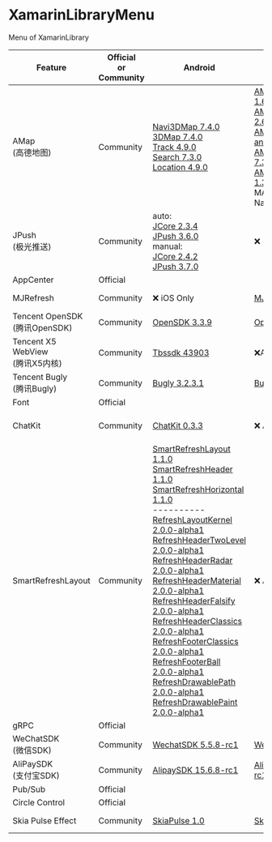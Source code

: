 # XamarinLibraryMenu
Menu of XamarinLibrary

Feature | Official <br>or<br> Community|Android | iOS | Android Demo | iOS Demo |Packages
---------|----------|---------|----------|----------|----------|----------
 AMap<br>(高德地图) |Community| [Navi3DMap 7.4.0](https://www.nuget.org/packages/XamarinLibrary.Xamarin.Android.Amap.Api.Navi3DMap/)<br> [3DMap 7.4.0](https://www.nuget.org/packages/XamarinLibrary.Xamarin.Android.Amap.Api.3DMap/)<br>[Track 4.9.0](https://www.nuget.org/packages/XamarinLibrary.Xamarin.Android.Amap.Api.Track/)<br>[Search 7.3.0](https://www.nuget.org/packages/XamarinLibrary.Xamarin.Android.Amap.Api.Search/) <br>[Location 4.9.0](https://www.nuget.org/packages/XamarinLibrary.Xamarin.Android.Amap.Api.Location)|[AMapFoundationKit 1.6.3](https://www.nuget.org/packages/XamarinLibrary.Xamarin.iOS.AMapFoundationKit/)<br>[AMapLocationKit 2.6.5](https://www.nuget.org/packages/XamarinLibrary.Xamarin.iOS.AMapLocationKit/)<br>[AMapNaviKit(Map and Navi) 7.5.0](https://www.nuget.org/packages/XamarinLibrary.Xamarin.iOS.AMapNaviKit/)<br>[AMapSearchKit 7.3.0](https://www.nuget.org/packages/XamarinLibrary.Xamarin.iOS.AMapSearchKit/)<br>[AMapTrackKit 1.3.0](https://www.nuget.org/packages/XamarinLibrary.Xamarin.iOS.AMapTrackKit/)<br>MAMapKit(Use NaviKit Instead)|[Demo URL](https://github.com/jingliancui/XamarinFormsAMapSDKSample/tree/master/Android)|[Demo URL](https://github.com/jingliancui/XamarinFormsAMapSDKSample/tree/master/iOS)|[iOS](https://lbs.amap.com/api/ios-sdk/download)<br>[Android](https://lbs.amap.com/api/android-sdk/download)|
 JPush<br>(极光推送) |Community| auto:<br>[JCore 2.3.4](https://www.nuget.org/packages/XamarinLibrary.Xamarin.Android.Jcore/)<br>[JPush 3.6.0](https://www.nuget.org/packages/XamarinLibrary.Xamarin.Android.Jpush/) <br>manual:<br>[JCore 2.4.2](https://www.nuget.org/packages/XamarinLibrary.Xamarin.Android.Manual.JCore/)<br>[JPush 3.7.0](https://www.nuget.org/packages/XamarinLibrary.Xamarin.Android.Manual.JPush/)| ❌ | [Demo URL](https://github.com/jingliancui/XamarinFormsJPushSample) |❌|[Android](https://docs.jiguang.cn/jpush/client/Android/android_guide/#jcenter)<br>[iOS](https://docs.jiguang.cn/jpush/client/iOS/ios_guide_new/#_4)|
 AppCenter| Official|| | |
 MJRefresh |Community| ❌ iOS Only | [MJRefresh 3.4.1](https://www.nuget.org/packages/XamarinLibrary.Xamarin.iOS.MJRefresh/) |❌ iOS Only  |[Demo URL](https://github.com/jingliancui/XamarinFormsMJRefreshSample)|[URL](https://github.com/CoderMJLee/MJRefresh#How_to_use_MJRefresh)|
 Tencent OpenSDK<br>(腾讯OpenSDK)|Community|[OpenSDK 3.3.9](https://www.nuget.org/packages/XamarinLibrary.Xamarin.Android.Tencent.OpenSDK/)|[OpenAPI 3.3.9](https://www.nuget.org/packages/XamarinLibrary.Xamarin.iOS.Tencent.OpenAPI/)|[Demo URL](https://github.com/jingliancui/XamarinFormsTencentOpenSDKSample)|[Demo URL](https://github.com/jingliancui/XamarinFormsTencentOpenSDKSample)|[URL](https://wiki.open.qq.com/wiki/mobile/SDK下载)|
 Tencent X5 WebView<br>(腾讯X5内核)|Community|[Tbssdk 43903](https://www.nuget.org/packages/XamarinLibrary.Xamarin.Android.Tencent.Tbs.Tbssdk.Sdk/)|❌Android Only|[Demo URL](https://github.com/jingliancui/XamarinFormsTencentX5Sample)|❌ Android Only|[URL](https://x5.tencent.com/tbs/sdk.html)|
 Tencent Bugly<br>(腾讯Bugly)|Community|[Bugly 3.2.3.1](https://www.nuget.org/packages/XamarinLibrary.Xamarin.Android.Tencent.Bugly/)|[Bugly 2.5.5](https://www.nuget.org/packages/XamarinLibrary.Xamarin.iOS.Tencent.Bugly/)|[Demo URL](https://github.com/jingliancui/XamarinFormsTencentBuglySample)|[Demo URL](https://github.com/jingliancui/XamarinFormsTencentBuglySample)|[URL](https://bugly.qq.com/v2/downloads)|
 Font|Official|||
 ChatKit|Community|[ChatKit 0.3.3](https://www.nuget.org/packages/XamarinLibrary.Xamarin.Android.ChatKit/)|❌ Android Only|[Demo URL](https://github.com/jingliancui/XamarinFormsChatKitSample)|❌ Android Only|[URL](https://github.com/stfalcon-studio/ChatKit#download)|
 SmartRefreshLayout|Community|[SmartRefreshLayout 1.1.0](https://www.nuget.org/packages/XamarinLibrary.Xamarin.Android.Smartrefresh.SmartRefreshLayout/)<br>[SmartRefreshHeader 1.1.0](https://www.nuget.org/packages/XamarinLibrary.Xamarin.Android.Smartrefresh.SmartRefreshHeader/)<br>[SmartRefreshHorizontal 1.1.0](https://www.nuget.org/packages/XamarinLibrary.Xamarin.Android.SmartRefresh.SmartRefreshHorizontal/)<br>----------<br>[RefreshLayoutKernel 2.0.0-alpha1](https://www.nuget.org/packages/XamarinLibrary.Xamarin.Android.Smart.RefreshLayoutKernel/2.0.0-alpha1)<br>[RefreshHeaderTwoLevel 2.0.0-alpha1](https://www.nuget.org/packages/XamarinLibrary.Xamarin.Android.Smart.RefreshHeaderTwoLevel/2.0.0-alpha1)<br>[RefreshHeaderRadar 2.0.0-alpha1](https://www.nuget.org/packages/XamarinLibrary.Xamarin.Android.Smart.RefreshHeaderRadar/2.0.0-alpha1)<br>[RefreshHeaderMaterial 2.0.0-alpha1](https://www.nuget.org/packages/XamarinLibrary.Xamarin.Android.Smart.RefreshHeaderMaterial/2.0.0-alpha1)<br>[RefreshHeaderFalsify 2.0.0-alpha1](https://www.nuget.org/packages/XamarinLibrary.Xamarin.Android.Smart.RefreshHeaderFalsify/2.0.0-alpha1)<br>[RefreshHeaderClassics 2.0.0-alpha1](https://www.nuget.org/packages/XamarinLibrary.Xamarin.Android.Smart.RefreshHeaderClassics/2.0.0-alpha1)<br>[RefreshFooterClassics 2.0.0-alpha1](https://www.nuget.org/packages/XamarinLibrary.Xamarin.Android.Smart.RefreshFooterClassics/2.0.0-alpha1)<br>[RefreshFooterBall 2.0.0-alpha1](https://www.nuget.org/packages/XamarinLibrary.Xamarin.Android.Smart.RefreshFooterBall/2.0.0-alpha1)<br>[RefreshDrawablePath 2.0.0-alpha1](https://www.nuget.org/packages/XamarinLibrary.Xamarin.Android.Smart.RefreshDrawablePath/2.0.0-alpha1)<br>[RefreshDrawablePaint 2.0.0-alpha1](https://www.nuget.org/packages/XamarinLibrary.Xamarin.Android.Smart.RefreshDrawablePaint/2.0.0-alpha1)|❌ Android Only|[Demo URL](https://github.com/jingliancui/XamarinFormsSmartRefreshLayoutSample)|❌ Android Only|[URL](https://github.com/scwang90/SmartRefreshLayout#1在-buildgradle-中添加依赖)|
 gRPC|Official|||
 WeChatSDK<br>(微信SDK)|Community|[WechatSDK 5.5.8-rc1](https://www.nuget.org/packages/XamarinLibrary.Xamarin.Android.WechatSDK/)|[WechatSDK 1.8.6.2](https://www.nuget.org/packages/XamarinLibrary.Xamarin.iOS.WechatSDK/)|[Demo URL](https://github.com/jingliancui/XamarinFormsWechatSDKSample)|[Demo URL](https://github.com/jingliancui/XamarinFormsWechatSDKSample)|[Android](https://bintray.com/wechat-sdk-team/maven/com.tencent.mm.opensdk%3Awechat-sdk-android-without-mta#)<br>[iOS](https://developers.weixin.qq.com/doc/oplatform/Downloads/iOS_Resource.html)|
 AliPaySDK<br>(支付宝SDK)|Community|[AlipaySDK 15.6.8-rc1](https://www.nuget.org/packages/XamarinLibrary.Xamarin.Android.AlipaySDK/)|[AlipaySDK 15.6.8-rc1](https://www.nuget.org/packages/XamarinLibrary.Xamarin.iOS.AlipaySDK/)|[Demo URL](https://github.com/jingliancui/XamarinFormsAlipaySDKSample)|[Demo URL](https://github.com/jingliancui/XamarinFormsAlipaySDKSample)|[URL](https://opendocs.alipay.com/open/204/105051)|
Pub/Sub|Official|||
Circle Control|Official|||
Skia Pulse Effect|Community|[SkiaPulse 1.0](https://www.nuget.org/packages/XamarinLibrary.Xamarin.Forms.SkiaPulse/)|[SkiaPulse 1.0](https://www.nuget.org/packages/XamarinLibrary.Xamarin.Forms.SkiaPulse/)|[Demo URL](https://github.com/jingliancui/XamarinFormsSkiaPulseSample)|[Demo URL](https://github.com/jingliancui/XamarinFormsSkiaPulseSample)|[URL](https://github.com/abdulrahmanelfeky/SkiaPulse-Xamarin.Forms)

